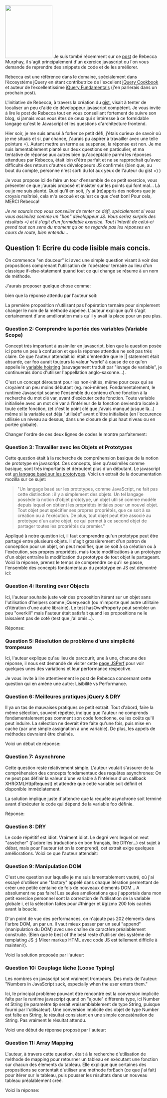 <!--config
Title: "Rebecca Murphey’s gist: ou comment se prouver qu’on ne connaît pas le JS. (Ou qu’on est damn good!)"
Author: Mickael Daniel
Date: Nov 01 2010 15:51:00 GMT-0500 (CDT)
Note: This post is an import from an older wordpress post, as a results not markdown formated
Categories: javascript
config-->

<img class="mk-blog-img" src="/rebecca-murphey-gist/oops_20101101.jpg" alt="" width="151" height="170" /> Je suis tombé récemment sur ce <a href="http://blog.rebeccamurphey.com/in-search-of-javascript-developers-a-gist">post</a> de Rebecca Murphay, il s'agit principalement d'un exercice javascript ou l'on vous demande de reprendre des snippets de code et de les améliorer.



Rebecca est une référence dans le domaine, spécialement dans l’écosystème jQuery en étant contributrice de l'excellent <a href="http://www.amazon.com/jQuery-Cookbook-Solutions-Examples-Developers/dp/0596159773">jQuery Cookbook</a> et auteur de l’excellentissime <a href="http://jqfundamentals.com/book/book.html">jQuery Fundamentals</a> (j'en parlerais dans un prochain post).



L'initiative de Rebecca, à travers la création du <a href="http://gist.github.com/576723">gist</a>, visait à tenter de localiser un peu d'aide de développeur javascript compétent. Je vous invite à lire le post de Rebecca tout en vous conseillant fortement de suivre son blog, si jamais vous vous êtes de ceux qui s'intéresse à ce formidable langage qu'est le Javascript et les questions d'architecture frontend.



<!--more-->



Hier soir, je me suis amusé à forker ce petit défi, j'étais curieux de savoir où je me situais et si, par chance, j'aurais pu aspirer à travailler avec une telle pointure =). Autant mettre un terme au suspense, la réponse est non. Je me suis lamentablement planté sur deux questions en particulier, et ma tentative de réponse aux autres bien qu'acceptable parmi les réponses attendues par Rebecca, était loin d'être parfait et ne se rapprochait qu'avec difficulté des retours d'autres développeurs JS confirmés (bien que, au bout du compte, personne n'est sorti du lot aux yeux de l'auteur du gist =) )



Je vous propose ici de faire un tour d'ensemble de ce petit exercice, vous présenter ce que j'aurais proposé et insister sur les points qui font mal... Là ou je me suis planté. Quoi qu'il en soit, j'y ai (ré)appris des notions que je croyais maîtrisé, cela m'a secoué et qu'est ce que c'est bon! Pour cela, MERCI Rebecca!



<em>Je ne saurais trop vous conseiller de tenter ce défi, spécialement si vous vous assimilez comme un "bon" développeur JS. Vous seriez surpris des résultats =) et il s'agit d'un formidable exercice. Tout l'interêt de celui-ci prend tout son sens du moment qu'on ne regarde pas les réponses en cours de route, bien entendu...</em>

<h2>Question 1: Ecrire du code lisible mais concis.</h2>

<script src="http://gist.github.com/658450.js"> </script>

On commence "en douceur" ici avec une simple question visant à voir des propositions comprenant l'utilisation de l'opérateur ternaire au lieu d'un classique if-else-statement quand tout ce qui change se résume à un nom de méthode.



J'aurais proposer quelque chose comme:

<script src="http://gist.github.com/623957.js"> </script>



bien que la réponse attendu par l'auteur soit:

<script src="http://gist.github.com/658454.js"> </script>

La première proposition n'utilisant pas l'opération ternaire pour simplement changer le nom de la méthode appelée. L'auteur explique qu'il s'agit certainement d'une amélioration mais qu'il y avait la place pour un peu plus.





<h3>Question 2: Comprendre la portée des variables (Variable Scope)</h3>

<script src="http://gist.github.com/623981.js"> </script>

Concept très important à assimiler en javascript, bien que la question posée ici porte un peu à confusion et que la réponse attendue ne soit pas très claire. Ce que l'auteur attendait ici était d'entendre que le || statement était absurde, car foo aurait toujours la valeur 'world' à cause de ce qu'on appelle le <a href="http://www.adequatelygood.com/2010/2/JavaScript-Scoping-and-Hoisting">variable hoisting</a> (sauvagement traduit par "levage de variable", je continuerais donc d'utiliser l'appellation anglo-saxonne...).



C'est un concept déroutant pour les non-initiés, même pour ceux qui se croyaient un peu moins débutant (eg. moi-même). Fondamentalement, le runtime Javascript scanne  l'ensemble du contenu d'une fonction à la recherche du mot clé var, avant d'exécuter cette fonction. Toute variable initialisée avec un mot clé var à l'intérieur de la fonction deviendra locale à toute cette fonction, (et c'est le point clé que j'avais manqué jusque là...) même si la variable est déja "utilisée" avant d'être initialisée (en l'occurence utilisée un niveau au dessus, dans une closure de plus haut niveau ou en portée globale).



Changer l'ordre de ces deux lignes de codes le montre parfaitement:

<script src="http://gist.github.com/658485.js"> </script>



<h3>Question 3: Travailler avec les Objets et Prototypes</h3>

<script src="http://gist.github.com/623983.js"></script> Cette question était à la recherche de compréhension basique de la notion de prototype en javascript.  Ces concepts, bien qu'assimilés comme basique, sont très importants et déroutent plus d'un débutant. Le javascript est <a href="https://developer.mozilla.org/fr/Guide_JavaScript_1.5/Langages_bas%C3%A9s_sur_les_classes_et_langages_bas%C3%A9s_sur_les_prototypes">un langage basé sur les prototypes</a>. Voici un extrait de la documentation mozilla sur ce sujet:



<blockquote>"Un langage basé sur les prototypes, comme JavaScript, ne fait pas cette distinction : il y a simplement des objets. Un tel langage possède la notion d'objet prototype, un objet utilisé comme modèle depuis lequel on obtient les propriétés initiales pour un nouvel objet. Tout objet peut spécifier ses propres propriétés, que ce soit à sa création ou à l'exécution. De plus, tout objet peut être associé au prototype d'un autre objet, ce qui permet à ce second objet de partager toutes les propriétés du premier."</blockquote>



Appliqué à notre question ici, il faut comprendre qu'un prototype peut être partagé entre plusieurs objets. Il s'agit grossièrement d'un patron de conception pour un objet, on peut modifier, que ce soit à sa création ou à l'exécution, ses propres propriétés, mais toute modifications à un prototype d'un objet entraîne la modification du prototype de tout objet le partageant.  Voici la réponse, prenez le temps de comprendre ce qu'il se passe, l'ensemble des concepts fondamentaux du prototype en JS est démontré ici:

<script src="http://gist.github.com/658496.js"> </script>



<h3>Question 4: Iterating over Objects</h3>

<script src="http://gist.github.com/623984.js"> </script>

Ici, l'auteur souhaite juste voir des proposition itérant sur un objet sans l'utilisation d'helpers comme jQuery.each (ou n'importe quel autre utilitaire d'itération d'une autre librairie). Le test hasOwnProperty peut sembler un peu "overkill" mais l'auteur était satisfait quand les propositions ne le laissaient pas de coté (test que j'ai omis...).



Réponse:

<script src="http://gist.github.com/658518.js"> </script>



<h3>Question 5: Résolution de problème d'une simplicité trompeuse</h3>

<script src="http://gist.github.com/623985.js"> </script>

Ici, l'auteur explique qu'au lieu de parcourir, une à une, chacune des réponse, il nous est demandé de visiter cette <a href="http://jsperf.com/rmurphey-foo-foo-foo/9">page JSPerf</a> pour voir quelques unes des variations et leur performance respective.



Je vous invite à lire attentivement le post de Rebecca concernant cette question qui en amène une autre: Lisibilité vs Performance.



<h3>Question 6: Meilleures pratiques jQuery & DRY</h3>

<script src="http://gist.github.com/623987.js"> </script>

Il ya un tas de mauvaises pratiques ce petit extrait. Tout d'abord, faire la même sélection, souvent répétée, indique que l'auteur ne comprends fondamentalement pas comment son code fonctionne, ou les coûts qu'il peut induire. La sélection ne devrait être faite qu'une fois, puis mise en cache (par une simple assignation à une variable). De plus, les appels de méthodes devraient être chaînés.



Voici un début de réponse:

<script src="http://gist.github.com/658547.js"> </script>



<h3>Question 7: Asynchrone</h3>

<script src="http://gist.github.com/623988.js"> </script>

Cette question reste relativement simple. L'auteur voulait s'assurer de la compréhension des concepts fondamentaux des requêtes asynchrones: On ne peut pas définir la valeur d'une variable à l'intérieur d'un callback XHR(XMLHttpRequest) et attendre que cette variable soit définit et disponible immédiatement.



La solution implique juste d'attendre que la requête asynchrone soit terminé avant d'exécuter le code qui dépend de la variable foo définie.



Réponse:

<script src="http://gist.github.com/658574.js"> </script>



<h3>Question 8: DRY</h3>

<script src="http://gist.github.com/623989.js"> </script>

Le code répétitif est idiot. Vraiment idiot. Le degré vers lequel on veut "assécher" (j'adore les traductions en bon français, lire DRYer...) est sujet à débat, mais pour l'auteur (et on la comprend), cet extrait exige quelques améliorations. Voici ce que l'auteur attendait:

<script src="http://gist.github.com/658579.js"> </script>



<h3>Question 9: Manipulation DOM</h3>

<script src="http://gist.github.com/623990.js"> </script>

C'est une question sur laquelle je me suis lamentablement vautré, où j'ai essayé d'utiliser une "factory" appelé dans chaque itération permettant de créer une petite centaine de fois de nouveaux élements DOM... A absolument ne pas faire! Les seules améliorations que j'apportais dans mon petit exercice personnel sont la correction de l'utilisation de la variable globale i, et la sélection faites pour #thinger et #gizmo 200 fois cachés avant la boucle.



D'un point de vue des performances, on n'ajoute pas 202 élements dans l'arbre DOM, un par un. Il vaut mieux passer par un seul "append" (manipulation du DOM) avec une chaîne de caractère préalablement construite. (Bien que le best of the best reste d'utiliser des système de templating JS ;) Mixer markup HTML avec code JS est tellement difficile à maintenir). 



Voici la solution proposée par l'auteur:

<script src="http://gist.github.com/658650.js"> </script>



<h3>Question 10: Couplage lâche (Loose Typing)</h3>

<script src="http://gist.github.com/623991.js"> </script>

Les nombres en javascript sont vraiment trompeurs. Des mots de l'auteur: "Numbers in JavaScript suck, especially when the user enters them."



Ici, le principal problème pouvant être rencontré est la conversion implicite faîte par le runtime javascript quand on "ajoute" différents type, ici Number et String (le paramètre tip serait vraisemblablement de type String, puisque fourni par l'utilisateur). Une conversion implicite des objet de type Number est faîte en String, le résultat consistant en une simple concaténation de String. Pas vraiment le résultat attendu.



Voici une début de réponse proposé par l'auteur:

<script src="http://gist.github.com/658624.js"> </script>





<h3>Question 11: Array Mapping</h3>

<script src="http://gist.github.com/623993.js"> </script>

L'auteur, à travers cette question, était à la recherche d'utilisation de méthode de mapping pour retourner un tableau en exécutant une fonction sur chacun des élements du tableau. Elle explique que certaines des propositions se contentait d'utiliser une méthode forEach (ce que j'ai fait) pour itérer sur le tableau, puis pousser les résultats dans un nouveau tableau préalablement créé. 



Voici la réponse:

<script src="http://gist.github.com/658625.js"> </script>

